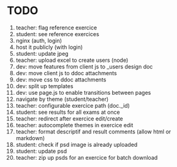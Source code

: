 # TODO

1. teacher: flag reference exercice
1. student: see reference exercices
1. nginx (auth, login)
1. host it publicly (with login)
1. student: update jpeg
1. teacher: upload excel to create users (node)
1. dev: move features from client js to _users design doc
1. dev: move client js to ddoc attachments
1. dev: move css to ddoc attachments
1. dev: split up templates
1. dev: use page.js to enable transitions between pages
1. navigate by theme (student/teacher)
1. teacher: configurable exercice path (doc._id)
1. student: see results for all exams at once
1. teacher: redirect after exercice edit/create
1. teacher: autocomplete themes in exercice edit
1. teacher: format descriptif and result comments (allow html or markdown)
1. student: check if psd image is already uploaded
1. student: update psd
1. teacher: zip up psds for an exercice for batch download
